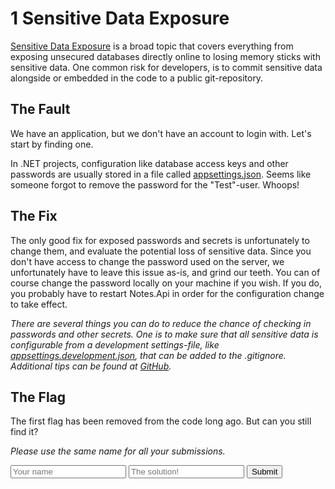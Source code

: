 1 Sensitive Data Exposure
=========================
[Sensitive Data Exposure](https://owasp.org/www-project-top-ten/OWASP_Top_Ten_2017/Top_10-2017_A3-Sensitive_Data_Exposure) is a broad topic that covers everything from exposing unsecured databases directly online to losing memory sticks with sensitive data. One common risk for developers, is to commit sensitive data alongside or embedded in the code to a public git-repository.

The Fault
---------
We have an application, but we don't have an account to login with. Let's start by finding one.

In .NET projects, configuration like database access keys and other passwords are usually stored in a file called [appsettings.json](../Notes.Api/appsettings.json). Seems like someone forgot to remove the password for the "Test"-user. Whoops!

The Fix
-------
The only good fix for exposed passwords and secrets is unfortunately to change them, and evaluate the potential loss of sensitive data. Since you don't have access to change the password used on the server, we unfortunately have to leave this issue as-is, and grind our teeth. You can of course change the password locally on your machine if you wish. If you do, you probably have to restart Notes.Api in order for the configuration change to take effect.

_There are several things you can do to reduce the chance of checking in passwords and other secrets. One is to make sure that all sensitive data is configurable from a development settings-file, like [appsettings.development.json](https://docs.microsoft.com/en-us/aspnet/core/fundamentals/configuration/?view=aspnetcore-3.1#default-configuration), that can be added to the .gitignore. Additional tips can be found at [GitHub](https://help.github.com/en/github/authenticating-to-github/removing-sensitive-data-from-a-repository#avoiding-accidental-commits-in-the-future)._

The Flag
--------
The first flag has been removed from the code long ago. But can you still find it?

_Please use the same name for all your submissions._

<form id="answer-form">
    <input name="flag" type="hidden" value="SENSITIVE_DATA_EXPOSURE" />
    <input name="name" type="text" maxlength="100" placeholder="Your name" />
    <input name="answer" type="text" maxlength="100" placeholder="The solution!" />
    <button type="submit" id="submit-answer">Submit</button>
</form>
<p id="wrong-answer" hidden>The solution is wrong</p>
<p id="correct-answer" hidden>The solution is correct!</p>
<script>
const answerForm = document.getElementById("answer-form");
const taskInput = answerForm.elements["flag"];
const nameInput = answerForm.elements["name"];
const answerInput = answerForm.elements["answer"];
const correctAnswer = document.getElementById("correct-answer");
const wrongAnswer = document.getElementById("wrong-answer");

answerForm.onsubmit = event => {
  event.preventDefault();

  const answer = {
    task: taskInput.value,
    name: nameInput.value,
    answer: answerInput.value
  };

  fetch("https://sticky-notes.eu.ngrok.io/Answers", {
    method: "POST",
    body: JSON.stringify(answer),
    headers: { "Content-Type": "application/json" }
  })
    .then(res => res.json())
    .then(_ => {
        wrongAnswer.hidden = true;
        correctAnswer.hidden = false;
    })
    .catch((error) => {
        // console.error('Error:', error);
        wrongAnswer.hidden = false;
        correctAnswer.hidden = true;
    });
};
</script>
